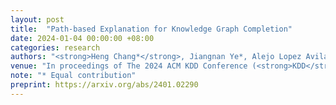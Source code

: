 ```yaml
---
layout: post
title:  "Path-based Explanation for Knowledge Graph Completion"
date: 2024-01-04 00:00:00 +08:00
categories: research
authors: "<strong>Heng Chang*</strong>, Jiangnan Ye*, Alejo Lopez Avila, Jinhua Du, Jia Li"
venue: "In proceedings of The 2024 ACM KDD Conference (<strong>KDD</strong>)"
note: "* Equal contribution"
preprint: https://arxiv.org/abs/2401.02290
---
```

